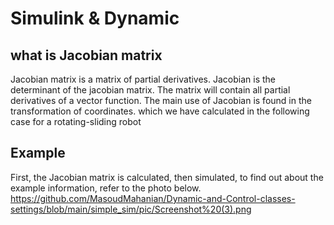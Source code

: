 # Simulink & Dynamic
## what is Jacobian matrix
Jacobian matrix is a matrix of partial derivatives. Jacobian is the determinant of the jacobian matrix. The matrix will contain all partial derivatives of a vector function. The main use of Jacobian is found in the transformation of coordinates. which we have calculated in the following case for a rotating-sliding robot
## Example
First, the Jacobian matrix is calculated, then simulated, to find out about the example information, refer to the photo below.
https://github.com/MasoudMahanian/Dynamic-and-Control-classes-settings/blob/main/simple_sim/pic/Screenshot%20(3).png
